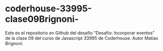 # coderhouse-33995-clase09Brignoni-
Este es el repositorio en Github del desafio "Desafío: Incorporar eventos" de la clase 09 del curso de Javascript 33995 de Coderhouse. Autor Matías Brignoni.
